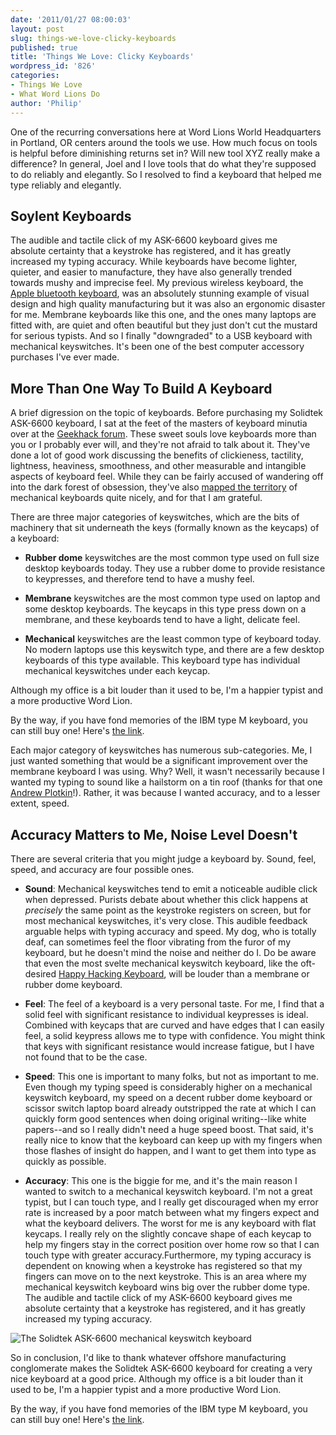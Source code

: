 ```yaml
---
date: '2011/01/27 08:00:03'
layout: post
slug: things-we-love-clicky-keyboards
published: true
title: 'Things We Love: Clicky Keyboards'
wordpress_id: '826'
categories:
- Things We Love
- What Word Lions Do
author: 'Philip'
---
```


One of the recurring conversations here at Word Lions World Headquarters in Portland, OR centers around the tools we use. How much focus on tools is helpful before diminishing returns set in? Will new tool XYZ really make a difference? In general, Joel and I love tools that do what they're supposed to do reliably and elegantly. So I resolved to find a keyboard that helped me type reliably and elegantly.


## Soylent Keyboards


The audible and tactile click of my ASK-6600 keyboard gives me absolute certainty that a keystroke has registered, and it has greatly increased my typing accuracy. While keyboards have become lighter, quieter, and easier to manufacture, they have also generally trended towards mushy and imprecise feel. My previous wireless keyboard, the [Apple bluetooth keyboard](https://www.apple.com/keyboard/), was an absolutely stunning example of visual design and high quality manufacturing but it was also an ergonomic disaster for me. Membrane keyboards like this one, and the ones many laptops are fitted with, are quiet and often beautiful but they just don't cut the mustard for serious typists. And so I finally "downgraded" to a USB keyboard with mechanical keyswitches. It's been one of the best computer accessory purchases I've ever made.




## More Than One Way To Build A Keyboard


A brief digression on the topic of keyboards. Before purchasing my Solidtek ASK-6600 keyboard, I sat at the feet of the masters of keyboard minutia over at the [Geekhack forum](http://geekhack.org/forumdisplay.php?f=31). These sweet souls love keyboards more than you or I probably ever will, and they're not afraid to talk about it. They've done a lot of good work discussing the benefits of clickieness, tactility, lightness, heaviness, smoothness, and other measurable and intangible aspects of keyboard feel. While they can be fairly accused of wandering off into the dark forest of obsession, they've also [mapped the territory](http://geekhack.org/showwiki.php?title=Geekhack+WorldWide+Shopping+Links#Mechanical+Keyboards+Sorted+By+Switch) of mechanical keyboards quite nicely, and for that I am grateful.

There are three major categories of keyswitches, which are the bits of machinery that sit underneath the keys (formally known as the keycaps) of a keyboard:



	
  * **Rubber dome** keyswitches are the most common type used on full size desktop keyboards today. They use a rubber dome to provide resistance to keypresses, and therefore tend to have a mushy feel.

	
  * **Membrane** keyswitches are the most common type used on laptop and some desktop keyboards. The keycaps in this type press down on a membrane, and these keyboards tend to have a light, delicate feel.

	
  * **Mechanical** keyswitches are the least common type of keyboard today. No modern laptops use this keyswitch type, and there are a few desktop keyboards of this type available. This keyboard type has individual mechanical keyswitches under each keycap.


Although my office is a bit louder than it used to be, I'm a happier typist and a more productive Word Lion.

By the way, if you have fond memories of the IBM type M keyboard, you can still buy one! Here's [the link](http://pckeyboards.stores.yahoo.net/customizer.html).

Each major category of keyswitches has numerous sub-categories. Me, I just wanted something that would be a significant improvement over the membrane keyboard I was using. Why? Well, it wasn't necessarily because I wanted my typing to sound like a hailstorm on a tin roof (thanks for that one [Andrew Plotkin](http://andrew.plotkin.usesthis.com/)!). Rather, it was because I wanted accuracy, and to a lesser extent, speed.


## Accuracy Matters to Me, Noise Level Doesn't


There are several criteria that you might judge a keyboard by. Sound, feel, speed, and accuracy are four possible ones.



	
  * **Sound**: Mechanical keyswitches tend to emit a noticeable audible click when depressed. Purists debate about whether this click happens at _precisely_ the same point as the keystroke registers on screen, but for most mechanical keyswitches, it's very close. This audible feedback arguable helps with typing accuracy and speed. My dog, who is totally deaf, can sometimes feel the floor vibrating from the furor of my keyboard, but he doesn't mind the noise and neither do I. Do be aware that even the most svelte mechanical keyswitch keyboard, like the oft-desired [Happy Hacking Keyboard](http://elitekeyboards.com/products.php?sub=pfu_keyboards,hhkbpro2&pid=pdkb400b), will be louder than a membrane or rubber dome keyboard.

	
  * **Feel**: The feel of a keyboard is a very personal taste. For me, I find that a solid feel with significant resistance to individual keypresses is ideal. Combined with keycaps that are curved and have edges that I can easily feel, a solid keypress allows me to type with confidence. You might think that keys with significant resistance would increase fatigue, but I have not found that to be the case.

	
  * **Speed**: This one is important to many folks, but not as important to me. Even though my typing speed is considerably higher on a mechanical keyswitch keyboard, my speed on a decent rubber dome keyboard or scissor switch laptop board already outstripped the rate at which I can quickly form good sentences when doing original writing--like white papers--and so I really didn't need a huge speed boost. That said, it's really nice to know that the keyboard can keep up with my fingers when those flashes of insight do happen, and I want to get them into type as quickly as possible.

	
  * **Accuracy**: This one is the biggie for me, and it's the main reason I wanted to switch to a mechanical keyswitch keyboard. I'm not a great typist, but I can touch type, and I really get discouraged when my error rate is increased by a poor match between what my fingers expect and what the keyboard delivers. The worst for me is any keyboard with flat keycaps. I really rely on the slightly concave shape of each keycap to help my fingers stay in the correct position over home row so that I can touch type with greater accuracy.Furthermore, my typing accuracy is dependent on knowing when a keystroke has registered so that my fingers can move on to the next keystroke. This is an area where my mechanical keyswitch keyboard wins big over the rubber dome type. The audible and tactile click of my ASK-6600 keyboard gives me absolute certainty that a keystroke has registered, and it has greatly increased my typing accuracy.


![The Solidtek ASK-6600 mechanical keyswitch keyboard](http://dsi-keyboards.com/images/products/detail/kbask6600__1.jpg)

So in conclusion, I'd like to thank whatever offshore manufacturing conglomerate makes the Solidtek ASK-6600 keyboard for creating a very nice keyboard at a good price. Although my office is a bit louder than it used to be, I'm a happier typist and a more productive Word Lion.

By the way, if you have fond memories of the IBM type M keyboard, you can still buy one! Here's [the link](http://pckeyboards.stores.yahoo.net/customizer.html).
